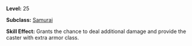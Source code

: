 <!-- TITLE: Skill: Samurai's Retort -->
<!-- SUBTITLE:  -->

**Level:** 25

**Subclass:** [Samurai](samurai)

**Skill Effect:** Grants the chance to deal additional damage and provide the caster with extra armor class.